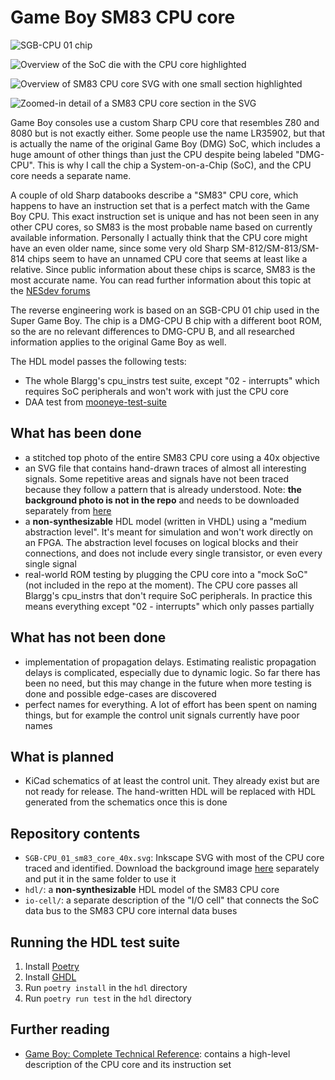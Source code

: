 <!--
SPDX-FileCopyrightText: 2020-2022 Joonas Javanainen <joonas.javanainen@gmail.com>

SPDX-License-Identifier: CC0-1.0
-->
# Game Boy SM83 CPU core

![SGB-CPU 01 chip](SGB-CPU_01_chip.jpg)

![Overview of the SoC die with the CPU core highlighted](soc_overview.jpg)

![Overview of SM83 CPU core SVG with one small section highlighted](sm83_overview.jpg)

![Zoomed-in detail of a SM83 CPU core section in the SVG](sm83_detail.jpg)

Game Boy consoles use a custom Sharp CPU core that resembles Z80 and 8080 but
is not exactly either. Some people use the name LR35902, but that is actually 
the name of the original Game Boy (DMG) SoC, which includes a huge amount of
other things than just the CPU despite being labeled "DMG-CPU". This is why I
call the chip a System-on-a-Chip (SoC), and the CPU core needs a separate name.

A couple of old Sharp databooks describe a "SM83" CPU core, which happens to
have an instruction set that is a perfect match with the Game Boy CPU. This
exact instruction set is unique and has not been seen in any other CPU cores,
so SM83 is the most probable name based on currently available information.
Personally I actually think that the CPU core might have an even older name,
since some very old Sharp SM-812/SM-813/SM-814 chips seem to have an unnamed
CPU core that seems at least like a relative. Since public information about
these chips is scarce, SM83 is the most accurate name.
You can read further information about this topic at the [NESdev forums](https://forums.nesdev.org/viewtopic.php?p=232656#p232656)

The reverse engineering work is based on an SGB-CPU 01 chip used in the Super
Game Boy. The chip is a DMG-CPU B chip with a different boot ROM, so the are
no relevant differences to DMG-CPU B, and all researched information applies to
the original Game Boy as well.

The HDL model passes the following tests:

- The whole Blargg's cpu_instrs test suite, except "02 - interrupts" which
  requires SoC peripherals and won't work with just the CPU core
- DAA test from [mooneye-test-suite](https://github.com/gekkio/mooneye-test-suite)

## What has been done

- a stitched top photo of the entire SM83 CPU core using a 40x objective
- an SVG file that contains hand-drawn traces of almost all interesting
  signals. Some repetitive areas and signals have not been traced because they
  follow a pattern that is already understood. Note: **the background photo is
  not in the repo** and needs to be downloaded separately from
  [here](https://gekkio.fi/files/decapped-chips/Frankenscope/Nintendo_SGB-CPU_01/)
- a **non-synthesizable** HDL model (written in VHDL) using a "medium
  abstraction level". It's meant for simulation and won't work directly on an
  FPGA. The abstraction level focuses on logical blocks and their connections,
  and does not include every single transistor, or even every single signal
- real-world ROM testing by plugging the CPU core into a "mock SoC" (not
  included in the repo at the moment). The CPU core passes all Blargg's
  cpu_instrs that don't require SoC peripherals. In practice this means
  everything except "02 - interrupts" which only passes partially

## What has not been done

- implementation of propagation delays. Estimating realistic propagation delays
  is complicated, especially due to dynamic logic. So far there has been no
  need, but this may change in the future when more testing is done and
  possible edge-cases are discovered
- perfect names for everything. A lot of effort has been spent on naming
  things, but for example the control unit signals currently have poor names

## What is planned

- KiCad schematics of at least the control unit. They already exist but are
  not ready for release. The hand-written HDL will be replaced with HDL
  generated from the schematics once this is done

## Repository contents

- `SGB-CPU_01_sm83_core_40x.svg`: Inkscape SVG with most of the CPU core traced
  and identified. Download the background image [here](https://gekkio.fi/files/decapped-chips/Frankenscope/Nintendo_SGB-CPU_01/)
  separately and put it in the same folder to use it
- `hdl/`: a **non-synthesizable** HDL model of the SM83 CPU core
- `io-cell/`: a separate description of the "I/O cell" that connects the SoC
  data bus to the SM83 CPU core internal data buses

## Running the HDL test suite

1. Install [Poetry](https://python-poetry.org/)
2. Install [GHDL](https://github.com/ghdl/ghdl)
3. Run `poetry install` in the `hdl` directory
4. Run `poetry run test` in the `hdl` directory

## Further reading

- [Game Boy: Complete Technical Reference](https://github.com/Gekkio/gb-ctr):
  contains a high-level description of the CPU core and its instruction set
